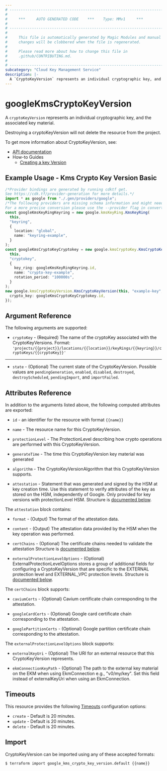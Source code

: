 ```yaml
---
# ----------------------------------------------------------------------------
#
#     ***     AUTO GENERATED CODE    ***    Type: MMv1     ***
#
# ----------------------------------------------------------------------------
#
#     This file is automatically generated by Magic Modules and manual
#     changes will be clobbered when the file is regenerated.
#
#     Please read more about how to change this file in
#     .github/CONTRIBUTING.md.
#
# ----------------------------------------------------------------------------
subcategory: "Cloud Key Management Service"
description: |-
  A `CryptoKeyVersion` represents an individual cryptographic key, and the associated key material.
---
```


# googleKmsCryptoKeyVersion

A `cryptoKeyVersion` represents an individual cryptographic key, and the associated key material.

Destroying a cryptoKeyVersion will not delete the resource from the project.

To get more information about CryptoKeyVersion, see:

* [API documentation](https://cloud.google.com/kms/docs/reference/rest/v1/projects.locations.keyRings.cryptoKeys.cryptoKeyVersions)
* How-to Guides
  * [Creating a key Version](https://cloud.google.com/kms/docs/reference/rest/v1/projects.locations.keyRings.cryptoKeys.cryptoKeyVersions/create)

## Example Usage - Kms Crypto Key Version Basic

```typescript
/*Provider bindings are generated by running cdktf get.
See https://cdk.tf/provider-generation for more details.*/
import * as google from "./.gen/providers/google";
/*The following providers are missing schema information and might need manual adjustments to synthesize correctly: google.
For a more precise conversion please use the --provider flag in convert.*/
const googleKmsKeyRingKeyring = new google.kmsKeyRing.KmsKeyRing(
  this,
  "keyring",
  {
    location: "global",
    name: "keyring-example",
  }
);
const googleKmsCryptoKeyCryptokey = new google.kmsCryptoKey.KmsCryptoKey(
  this,
  "cryptokey",
  {
    key_ring: googleKmsKeyRingKeyring.id,
    name: "crypto-key-example",
    rotation_period: "100000s",
  }
);
new google.kmsCryptoKeyVersion.KmsCryptoKeyVersion(this, "example-key", {
  crypto_key: googleKmsCryptoKeyCryptokey.id,
});

```

## Argument Reference

The following arguments are supported:

* `cryptoKey` -
  (Required)
  The name of the cryptoKey associated with the CryptoKeyVersions.
  Format: `'projects/{{project}}/locations/{{location}}/keyRings/{{keyring}}/cryptoKeys/{{cryptoKey}}'`

***

* `state` -
  (Optional)
  The current state of the CryptoKeyVersion.
  Possible values are `pendingGeneration`, `enabled`, `disabled`, `destroyed`, `destroyScheduled`, `pendingImport`, and `importFailed`.

## Attributes Reference

In addition to the arguments listed above, the following computed attributes are exported:

*   `id` - an identifier for the resource with format `{{name}}`

*   `name` -
    The resource name for this CryptoKeyVersion.

*   `protectionLevel` -
    The ProtectionLevel describing how crypto operations are performed with this CryptoKeyVersion.

*   `generateTime` -
    The time this CryptoKeyVersion key material was generated

*   `algorithm` -
    The CryptoKeyVersionAlgorithm that this CryptoKeyVersion supports.

*   `attestation` -
    Statement that was generated and signed by the HSM at key creation time. Use this statement to verify attributes of the key as stored on the HSM, independently of Google.
    Only provided for key versions with protectionLevel HSM.
    Structure is [documented below](#nested_attestation).

<a name="nested_attestation"></a>The `attestation` block contains:

*   `format` -
    (Output)
    The format of the attestation data.

*   `content` -
    (Output)
    The attestation data provided by the HSM when the key operation was performed.

*   `certChains` -
    (Optional)
    The certificate chains needed to validate the attestation
    Structure is [documented below](#nested_cert_chains).

*   `externalProtectionLevelOptions` -
    (Optional)
    ExternalProtectionLevelOptions stores a group of additional fields for configuring a CryptoKeyVersion that are specific to the EXTERNAL protection level and EXTERNAL\_VPC protection levels.
    Structure is [documented below](#nested_external_protection_level_options).

<a name="nested_cert_chains"></a>The `certChains` block supports:

*   `caviumCerts` -
    (Optional)
    Cavium certificate chain corresponding to the attestation.

*   `googleCardCerts` -
    (Optional)
    Google card certificate chain corresponding to the attestation.

*   `googlePartitionCerts` -
    (Optional)
    Google partition certificate chain corresponding to the attestation.

<a name="nested_external_protection_level_options"></a>The `externalProtectionLevelOptions` block supports:

*   `externalKeyUri` -
    (Optional)
    The URI for an external resource that this CryptoKeyVersion represents.

*   `ekmConnectionKeyPath` -
    (Optional)
    The path to the external key material on the EKM when using EkmConnection e.g., "v0/my/key". Set this field instead of externalKeyUri when using an EkmConnection.

## Timeouts

This resource provides the following
[Timeouts](https://developer.hashicorp.com/terraform/plugin/sdkv2/resources/retries-and-customizable-timeouts) configuration options:

* `create` - Default is 20 minutes.
* `update` - Default is 20 minutes.
* `delete` - Default is 20 minutes.

## Import

CryptoKeyVersion can be imported using any of these accepted formats:

```console
$ terraform import google_kms_crypto_key_version.default {{name}}
```
